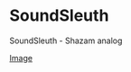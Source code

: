 # SoundSleuth
SoundSleuth - Shazam analog

[Image](https://res.cloudinary.com/ddocl1wnp/image/upload/v1729536287/feons91qddjo8p9umu61.png)
